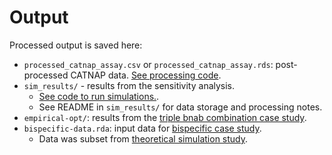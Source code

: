 Output
==============

Processed output is saved here:

- `processed_catnap_assay.csv` or `processed_catnap_assay.rds`: post-processed CATNAP data. [See processing code](https://github.com/bryanmayer/pkpd-bnab-project/blob/main/analysis/process_catnap.Rmd).
- `sim_results/` - results from the sensitivity analysis. 
  - [See code to run simulations.](https://github.com/bryanmayer/pkpd-bnab-project/blob/main/code/simulation-batch.R).
  - See README in `sim_results/` for data storage and processing notes.
- `empirical-opt/`: results from the [triple bnab combination case study](https://github.com/bryanmayer/pkpd-bnab-project/blob/main/analysis/empirical-case-study.Rmd).
- `bispecific-data.rda`: input data for [bispecific case study](https://github.com/bryanmayer/pkpd-bnab-project/blob/main/analysis/bispecific.Rmd). 
  - Data was subset from [theoretical simulation study](https://github.com/bryanmayer/pkpd-bnab-project/blob/main/analysis/process_sims.Rmd).
